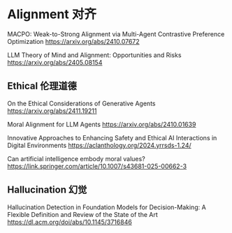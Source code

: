 # Alignment 对齐
MACPO: Weak-to-Strong Alignment via Multi-Agent Contrastive Preference Optimization
https://arxiv.org/abs/2410.07672

LLM Theory of Mind and Alignment: Opportunities and Risks
https://arxiv.org/abs/2405.08154

## Ethical 伦理道德
On the Ethical Considerations of Generative Agents
https://arxiv.org/abs/2411.19211

Moral Alignment for LLM Agents
https://arxiv.org/abs/2410.01639

Innovative Approaches to Enhancing Safety and Ethical AI Interactions in Digital Environments
https://aclanthology.org/2024.yrrsds-1.24/

Can artificial intelligence embody moral values?
https://link.springer.com/article/10.1007/s43681-025-00662-3

## Hallucination 幻觉
Hallucination Detection in Foundation Models for Decision-Making: A Flexible Definition and Review of the State of the Art
https://dl.acm.org/doi/abs/10.1145/3716846
